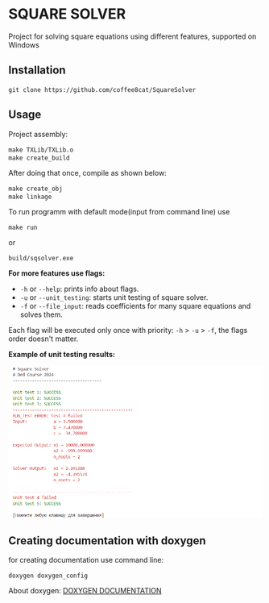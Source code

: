 # SQUARE SOLVER

Project for solving square equations using different features, supported on Windows

## Installation
```shell
git clone https://github.com/coffee8cat/SquareSolver
```

## Usage

Project assembly:
```shell
make TXLib/TXLib.o
make create_build
```
After doing that once, compile as shown below:
```shell
make create_obj
make linkage
```

To run programm with default mode(input from command line) use
```shell
make run
```
or
```shell
build/sqsolver.exe
```

**For more features use flags:**
  * `-h` or `--help`: prints info about flags.
  * `-u` or `--unit_testing`: starts unit testing of square solver.
  * `-f` or `--file_input`: reads coefficients for many square equations and solves them.

Each flag will be executed only once with priority: `-h` > `-u` > `-f`, the flags order doesn't matter.

**Example of unit testing results:**

![picture](pictures//unit_t_example.png)

## Creating documentation with doxygen
for creating documentation use command line:
```shell
doxygen doxygen_config
```
About doxygen:
[DOXYGEN DOCUMENTATION](https://nnstreamer.github.io/doxygen-documentation.html)
